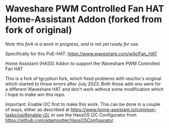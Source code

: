 # Waveshare PWM Controlled Fan HAT Home-Assistant Addon (forked from fork of original)

_Note this fork is a work in progress, and is not yet ready for use._

Specifically for this PoE-HAT: <https://www.waveshare.com/wiki/Fan_HAT>

Home Assistant (HASS) Addon to support the Waveshare PWM Controlled Fan HAT

This is a fork of tgryphon fork, which fixed problems with reschix's original which started to throw errors after July 2023. Both those add-ons were for a different Waveshare HAT and don't work without some modification which I hope to make win this repo. 

Important: Enable I2C first to make this work. This can be done in a couple of ways, either as described at <https://www.home-assistant.io/common-tasks/os/#enable-i2c> or use the HassOS I2C Configurator from <https://github.com/adamoutler/HassOSConfigurator>.
